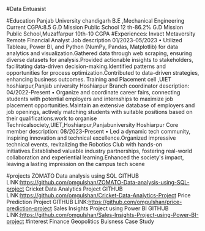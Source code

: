 #Data Entuasist


#Education
Panjab University chandigarh
B.E ,Mechanical Engineering 
Current CGPA:8.5
G.D Mission Public School
12 th-86.2%
G.D Mission Public School,Muzaffarpur
10th-10 CGPA
#Experiences:
Invact Metaversity Remote
Financial Analyst
Job description 01/2023-05/2023
• Utilized Tableau, Power BI, and Python (NumPy, Pandas, Matplotlib) for data analytics and visualization.Gathered data through web scraping, ensuring
diverse datasets for analysis.Provided actionable insights to stakeholders, facilitating data-driven decision-making.Identified patterns and opportunities for process optimization.Contributed to data-driven strategies, enhancing business outcomes. Training and Placement cell ,UIET hoshiarpur,Panjab university Hoshiarpur Branch coordinator description: 04/2022-Present • Organize and coordinate career fairs, connecting students with potential employers and internships to maximize job placement opportunities.Maintain an
extensive database of employers and job openings, actively matching students with suitable positions based on their qualifications.work to organise Technicalsociety,UIET,Hoshiarpur,Panjabuniversity Hoshiarpur Core member description: 08/2023-Present • Led a dynamic tech community, inspiring innovation and technical excellence.Organized impressive technical events, revitalizing the Robotics Club with
hands-on initiatives.Established valuable industry partnerships, fostering real-world collaboration and experiential learning.Enhanced the society's impact,
leaving a lasting impression on the campus tech scene

#projects
ZOMATO Data analysis using SQL
GITHUB LINK:https://github.com/omgulshan/ZOMATO-Data-analysis-using-SQL-project
Cricket Data Analytics Project
GITHUB LINK:https://github.com/omgulshan/Cricket-Data-Analytics-Project
Price Prediction Project
GITHUB LINK:https://github.com/omgulshan/price-prediction-project
Sales Insights Project using Power BI
GITHUB LINK:https://github.com/omgulshan/Sales-Insights-Project-using-Power-BI-project
#interest
Finance
Geopolitics
Buisness Case Study
